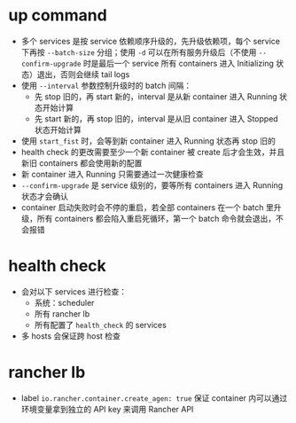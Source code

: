 # up command

- 多个 services 是按 service 依赖顺序升级的，先升级依赖项，每个 service 下再按 `--batch-size` 分组；使用 `-d` 可以在所有服务升级后（不使用 `--confirm-upgrade` 时是最后一个 service 所有 containers 进入 Initializing 状态）退出，否则会继续 tail logs
- 使用 `--interval` 参数控制升级时的 batch 间隔：
    - 先 stop 旧的，再 start 新的，interval 是从新 container 进入 Running 状态开始计算
    - 先 start 新的，再 stop 旧的，interval 是从旧 container 进入 Stopped 状态开始计算
- 使用 `start_fist` 时，会等到新 container 进入 Running 状态再 stop 旧的
- health check 的更改需要至少一个新 container 被 create 后才会生效，并且新旧 containers 都会使用新的配置
- 新 container 进入 Running 只需要通过一次健康检查
- `--confirm-upgrade` 是 service 级别的，要等所有 containers 进入 Running 状态才会确认
- container 启动失败时会不停的重启，若全部 containers 在一个 batch 里升级，所有 containers 都会陷入重启死循环，第一个 batch 命令就会退出，不会报错

# health check

- 会对以下 services 进行检查：
    - 系统：scheduler
    - 所有 rancher lb
    - 所有配置了 `health_check` 的 services
- 多 hosts 会保证跨 host 检查

# rancher lb

- label `io.rancher.container.create_agen: true` 保证 container 内可以通过环境变量拿到独立的 API key 来调用 Rancher API
